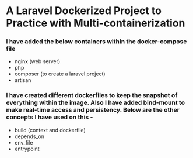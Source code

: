 # A Laravel Dockerized Project to Practice with Multi-containerization

### I have added the below containers within the docker-compose file
 - nginx (web server)
 - php
 - composer (to create a laravel project)
 - artisan

### I have created different dockerfiles to keep the snapshot of everything within the image. Also I have added bind-mount to make real-time access and persistency. Below are the other concepts I have used on this - 
 - build (context and dockerfile)
 - depends_on
 - env_file
 - entrypoint